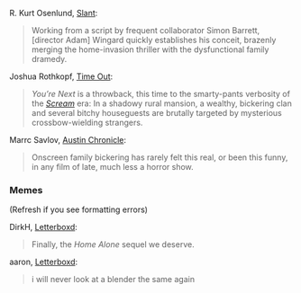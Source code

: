 <!-- You're Next -->

R. Kurt Osenlund, [Slant](https://www.slantmagazine.com/film/youre-next/):

> Working from a script by frequent collaborator Simon Barrett, [director Adam] Wingard quickly establishes his conceit, brazenly merging the home-invasion thriller with the dysfunctional family dramedy.

Joshua Rothkopf, [Time Out](https://web.archive.org/web/20130826042216/https://www.timeout.com/us/film/youre-next-movie-review):

> _You’re Next_ is a throwback, this time to the smarty-pants verbosity of the [_Scream_](/movies/4232) era: In a shadowy rural mansion, a wealthy, bickering clan and several bitchy houseguests are brutally targeted by mysterious crossbow-wielding strangers.

Marrc Savlov, [Austin Chronicle](https://www.austinchronicle.com/events/film/2013-08-23/you-re-next/):

> Onscreen family bickering has rarely felt this real, or been this funny, in any film of late, much less a horror show.

### Memes

(Refresh if you see formatting errors)

DirkH, [Letterboxd](https://letterboxd.com/dirkh/film/youre-next/):

> Finally, the _Home Alone_ sequel we deserve.

aaron, [Letterboxd](https://letterboxd.com/aarnwlsn/film/youre-next/1/):

> i will never look at a blender the same again
